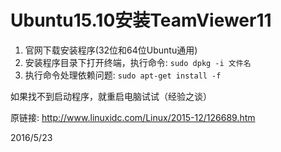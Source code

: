 # Ubuntu15.10安装TeamViewer11

1. 官网下载安装程序(32位和64位Ubuntu通用)
2. 安装程序目录下打开终端，执行命令: `sudo dpkg -i 文件名`
3. 执行命令处理依赖问题: `sudo apt-get install -f`
   
如果找不到启动程序，就重启电脑试试（经验之谈）  


原链接: http://www.linuxidc.com/Linux/2015-12/126689.htm  


2016/5/23  

